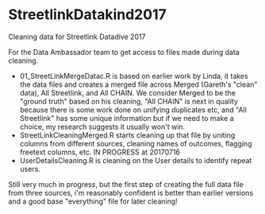 # StreetlinkDatakind2017
Cleaning data for Streetlink Datadive 2017

For the Data Ambassador team to get access to files made during data cleaning. 

* 01_StreetLinkMergeDatac.R is based on earlier work by Linda, it takes the data files and creates a merged file across Merged (Gareth's "clean" data), All Streetlink, and All CHAIN. We consider Merged to be the "ground truth" based on his cleaning, "All CHAIN" is next in quality because there is some work done on unifying duplicates etc, and "All Streetlink" has some unique information but if we need to make a choice, my research suggests it usually won't win. 
* StreetLinkCleaningMerged.R starts cleaning up that file by uniting columns from different sources, cleaning names of outcomes, flagging freetext columns, etc. IN PROGRESS at 20170716
* UserDetailsCleaning.R is cleaning on the User details to identify repeat users. 

Still very much in progress, but the first step of creating the full data file from three sources, i'm reasonably confident is better than earlier versions and a good base "everything" file for later cleaning! 
